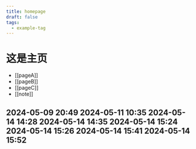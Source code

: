 ```yaml
---
title: homepage
draft: false
tags:
  - example-tag
---
```


# 这是主页

- [[pageA]]
- [[pageB]]
- [[pageC]]
- [[note]]

2024-05-09 20:49
2024-05-11 10:35
2024-05-14 14:28
2024-05-14 14:35
2024-05-14 15:24
2024-05-14 15:26
2024-05-14 15:41
2024-05-14 15:52
----
<script src="https://giscus.app/client.js"
        data-repo="shrimptqm/quartz"
        data-repo-id="R_kgDOL5QOaw"
        data-category="Announcements"
        data-category-id="DIC_kwDOL5QOa84CfRUs"
        data-mapping="pathname"
        data-strict="0"
        data-reactions-enabled="1"
        data-emit-metadata="0"
        data-input-position="bottom"
        data-theme="preferred_color_scheme"
        data-lang="zh-CN"
        crossorigin="anonymous"
        async>
</script>